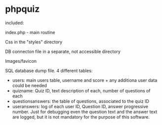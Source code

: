 # phpquiz

included:

index.php - main routine

Css in the "styles" directory

DB connecton file in a separate, not accessible directory

Images/favicon

SQL database dump file. 4 different tables:
- users: main users table, username and score + any additiona user data could be needed
- quizname: Quiz ID, text description of each, number of questions of each
- questionsanswers: the table of questions, associated to the quiz ID
- useranswers: log of each user ID, Question ID, answer progressive number. Just for debugging even the question text and the answer text are logged, but it is not mandatory for the purpose of this software.
